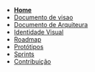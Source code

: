 <!-- docs/_sidebar.md -->

- [**Home**](README.md)
- [Documento de visao](/docs/Documento_de_Visao.md)
- [Documento de Arquiteura](/docs/Documento_de_arquitetura.md)
- [Identidade Visual]()
- [Roadmap](/docs/Roadmap.md)
- [Protótipos]()
- [Sprints]()
- [Contribuição]()